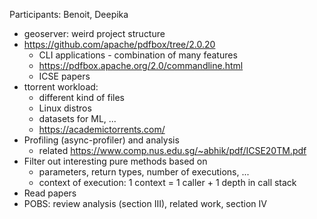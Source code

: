 Participants: Benoit, Deepika

- geoserver: weird project structure
- https://github.com/apache/pdfbox/tree/2.0.20
  - CLI applications - combination of many features
  - https://pdfbox.apache.org/2.0/commandline.html
  - ICSE papers
- ttorrent workload:
  - different kind of files
  - Linux distros
  - datasets for ML, ...
  - https://academictorrents.com/
- Profiling (async-profiler) and analysis
  - related https://www.comp.nus.edu.sg/~abhik/pdf/ICSE20TM.pdf
- Filter out interesting pure methods based on
  - parameters, return types, number of executions, ...
  - context of execution: 1 context = 1 caller + 1 depth in call stack
- Read papers
- POBS: review analysis (section III), related work, section IV

